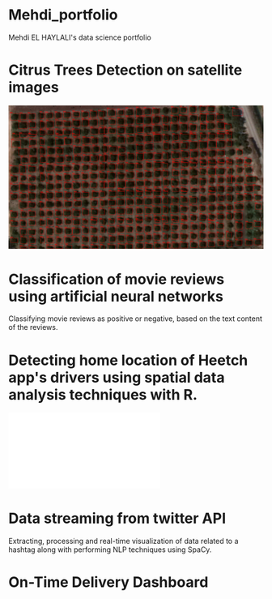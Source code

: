 # Mehdi_portfolio
Mehdi EL HAYLALI's data science portfolio
# Citrus Trees Detection on satellite images
![Citrus Trees Detection by Convolutional Neural Network](images/Yimage2.jpg)
# Classification of movie reviews using artificial neural networks
Classifying movie reviews as positive or negative, based on the text content of the reviews.

# Detecting home location of Heetch app's drivers using spatial data analysis techniques with R.
![A driver's Home location detection](images/Rpage.html)
# Data streaming from twitter API
Extracting, processing and real-time visualization of data related to a hashtag along with performing NLP techniques using SpaCy.

# On-Time Delivery Dashboard
